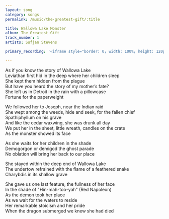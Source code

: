 ```yaml
---
layout: song
category: songs
permalink: /music/the-greatest-gift/:title

title: Wallowa Lake Monster
album: The Greatest Gift
track_number: 1
artists: Sufjan Stevens

primary_recording: '<iframe style="border: 0; width: 100%; height: 120px;" src="http://bandcamp.com/EmbeddedPlayer/album=4274823433/size=large/bgcol=333333/linkcol=ffffff/tracklist=false/artwork=none/track=2018588656/transparent=true/" seamless><a href="http://music.sufjan.com/album/the-greatest-gift">The Greatest Gift by Sufjan Stevens</a></iframe>'

---
```


As if you know the story of Wallowa Lake <br>
Leviathan first hid in the deep where her children sleep <br>
She kept them hidden from the plague <br>
But have you heard the story of my mother’s fate? <br>
She left us in Detroit in the rain with a pillowcase <br>
Fortune for the paperweight

We followed her to Joseph, near the Indian raid <br>
She wept among the weeds, hide and seek, for the fallen chief <br>
Spathiphyllum on his grave <br>
And like the cedar waxwing, she was drunk all day <br>
We put her in the sheet, little wreath, candles on the crate <br>
As the monster showed its face

As she waits for her children in the shade <br>
Demogorgon or demigod the ghost parade <br>
No oblation will bring her back to our place

She stayed within the deep end of Wallowa Lake <br>
The undertow refrained with the flame of a feathered snake <br>
Charybdis in its shallow grave

She gave us one last feature, the fullness of her face <br>
In the shade of "Hin-mah-too-yah" (Red Napoleon) <br>
As the demon took her place <br>
As we wait for the waters to reside <br>
Her remarkable stoicism and her pride <br>
When the dragon submerged we knew she had died